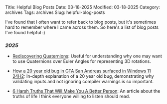 Title: Helpful Blog Posts
Date: 03-18-2025
Modified: 03-18-2025
Category: archives
Tags: archives
Slug: helpful-blog-posts

I've found that I often want to refer back to blog posts, but it's sometimes hard to remember where I came across them. So here's a list of blog posts I've found helpful :)

### *2025*

- [Rediscovering Quaternions](https://web.archive.org/web/20250318162552/https://jasonfantl.com/posts/Space-of-3D-Rotations/): Useful for understanding why one may want to use Quaternions over Euler Angles for representing 3D rotations.

- [How a 20 year old bug in GTA San Andreas surfaced in Windows 11 24H2](https://web.archive.org/web/20250423135047/https://cookieplmonster.github.io/2025/04/23/gta-san-andreas-win11-24h2-bug/): In-depth explanation of a 20 year old bug, demonstrating why validating inputs and not ignoring compiler warnings is so important.

- [6 Harsh Truths That Will Make You A Better Person](https://www.cracked.com/blog/6-harsh-truths-that-will-make-you-better-person): An article about the truths of life I think everyone willing to listen should read.
